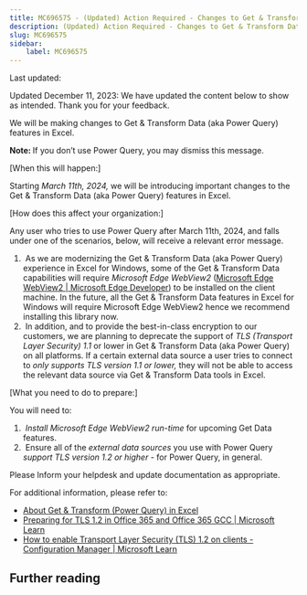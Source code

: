 ```yaml
---
title: MC696575 - (Updated) Action Required - Changes to Get & Transform Data (aka Power Query) features in Excel
description: (Updated) Action Required - Changes to Get & Transform Data (aka Power Query) features in Excel
slug: MC696575
sidebar:
    label: MC696575
---
```



Last updated: 

<p>Updated December 11, 2023: We have updated the content below to show as intended. Thank you for your feedback.</p><p>We will be making changes to Get &amp; Transform Data (aka Power Query) features in Excel.</p><p><b>Note: </b>If you don’t use Power Query, you may dismiss this message.</p><p>[When this will happen:]<br></p><p>Starting <i style="">March 11th, 2024,</i> we will be introducing important changes to the Get &amp; Transform Data (aka Power Query) features in Excel.</p><p>[How does this affect your organization:]
</p><p>Any user who tries to use Power Query after March 11th, 2024, and falls under one of the scenarios, below, will receive a relevant error message.</p><ol><li>&nbsp;As we are modernizing the Get &amp; Transform Data (aka Power Query) experience in Excel for Windows, some of the Get &amp; Transform Data capabilities will require <i>Microsoft Edge WebView2</i> (<a href="https://developer.microsoft.com/microsoft-edge/webview2" target="_blank">Microsoft Edge WebView2 | Microsoft Edge Developer</a>) to be installed on the client machine. In the future, all the Get &amp; Transform Data features in Excel for Windows will require Microsoft Edge WebView2 hence we recommend installing this library now.
</li><li>&nbsp;In addition, and to provide the best-in-class encryption to our customers, we are planning to deprecate the support of <i>TLS (Transport Layer Security) 1.1</i> or lower in Get &amp; Transform Data (aka Power Query) on all platforms. If a certain external data source a user tries to connect to <i>only supports TLS version 1.1 or lower,</i> they will not be able to access the relevant data source via Get &amp; Transform Data tools in Excel.</li></ol><p>[What you need to do to prepare:]
</p><p>You will need to:
</p><ol><li>&nbsp;<i>Install Microsoft Edge WebView2 run-time&nbsp;</i>for upcoming Get Data features.
</li><li>&nbsp;Ensure all of the <i>external data sources</i> you use with Power Query <i style="">support TLS version 1.2 or higher </i>- for Power Query, in general.</li></ol><p>Please Inform your helpdesk and update documentation as appropriate.
</p><p>For additional information, please refer to:
</p><ul><li><a href="https://support.microsoft.com/office/7104fbee-9e62-4cb9-a02e-5bfb1a6c536a" target="_blank">About Get &amp; Transform (Power Query) in Excel</a></li><li><a href="https://learn.microsoft.com/purview/prepare-tls-1.2-in-office-365" target="_blank">Preparing for TLS 1.2 in Office 365 and Office 365 GCC | Microsoft Learn</a>
</li><li><a href="https://learn.microsoft.com/mem/configmgr/core/plan-design/security/enable-tls-1-2-client" target="_blank">How to enable Transport Layer Security (TLS) 1.2 on clients - Configuration Manager | Microsoft Learn</a></li></ul>

## Further reading
